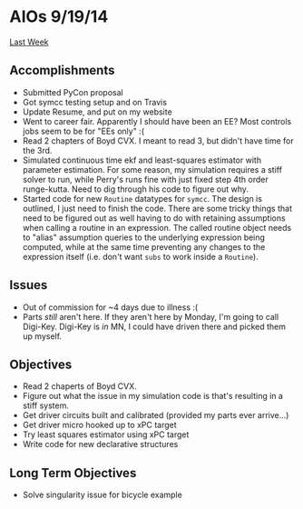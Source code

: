 # AIOs 9/19/14

[Last Week](aio_9_12_14.md)

## Accomplishments
- Submitted PyCon proposal
- Got symcc testing setup and on Travis
- Update Resume, and put on my website 
- Went to career fair. Apparently I should have been an EE? Most controls jobs
  seem to be for "EEs only" :(
- Read 2 chapters of Boyd CVX. I meant to read 3, but didn't have time for the
  3rd.
- Simulated continuous time ekf and least-squares estimator with parameter
  estimation. For some reason, my simulation requires a stiff solver to run,
  while Perry's runs fine with just fixed step 4th order runge-kutta. Need to
  dig through his code to figure out why.
- Started code for new `Routine` datatypes for `symcc`. The design is outlined,
  I just need to finish the code. There are some tricky things that need to be
  figured out as well having to do with retaining assumptions when calling a
  routine in an expression. The called routine object needs to "alias"
  assumption queries to the underlying expression being computed, while at the
  same time preventing any changes to the expression itself (i.e. don't want
  `subs` to work inside a `Routine`).

## Issues

- Out of commission for ~4 days due to illness :(
- Parts *still* aren't here. If they aren't here by Monday, I'm going to call
  Digi-Key. Digi-Key is *in* MN, I could have driven there and picked them up
  myself. *<grumble>*

## Objectives

- Read 2 chaperts of Boyd CVX.
- Figure out what the issue in my simulation code is that's resulting in a stiff system.
- Get driver circuits built and calibrated (provided my parts ever arrive...)
- Get driver micro hooked up to xPC target
- Try least squares estimator using xPC target
- Write code for new declarative structures

## Long Term Objectives

- Solve singularity issue for bicycle example
